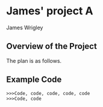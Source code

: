 # James' project A

James Wrigley

## Overview of the Project

The plan is as follows.

## Example Code

```
>>>Code, code, code, code, code
>>>Code, code
```
